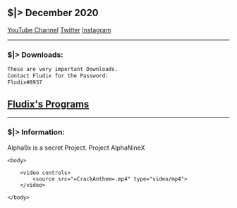 ## $|> December 2020

[YouTube Channel](https://youtube.com/Fludix)
[Twitter](https://twitter.com/fludix_)
[Instagram](https://instagram.com/fludix326)

-----------------
### $|> Downloads:

```markdown
These are very important Downloads.
Contact Fludix for the Password:
Fludix#8937
```

[Fludix's Programs](https://anonfile.com/Z8M9F0h0oc/_Crack_Version_1_zip)
-----------------

-----------------
### $|> Information:

Alpha9x is a secret Project.
Project AlphaNineX

<html>
    <head>
        <title>Crack Anthem</title>
    </head>

    <body>

        <video controls>
            <source src="=CrackAnthem=.mp4" type="video/mp4">
        </video>

    </body>

</html>
